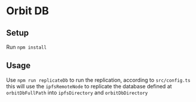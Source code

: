 # Orbit DB

## Setup

Run `npm install`

## Usage

Use `npm run replicateDb` to run the replication, according to `src/config.ts` this will use the `ipfsRemoteNode` to replicate the database defined at `orbitDbFullPath`
into `ipfsDirectory` and `orbitDbDirectory`



